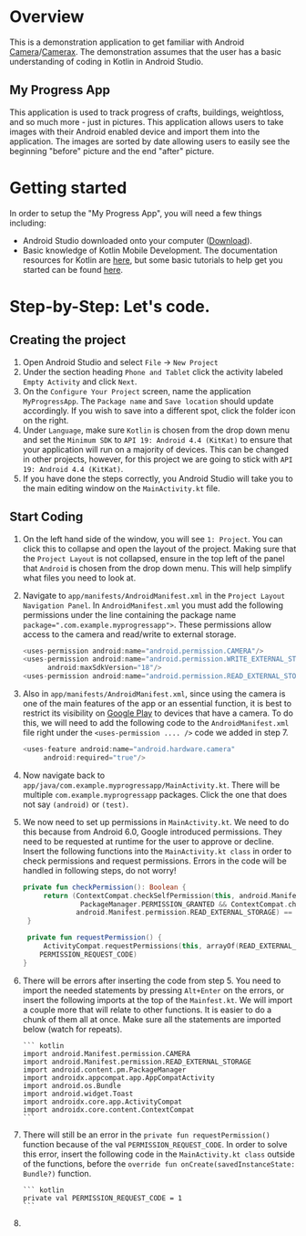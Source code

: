 
# Overview

This is a demonstration application to get familiar with Android [Camera](https://developer.android.com/training/camera)/[Camerax](https://developer.android.com/training/camerax). 
The demonstration assumes that the user has a basic understanding of coding in Kotlin in Android Studio.

## My Progress App

This application is used to track progress of crafts, buildings, weightloss, and so much more - just in pictures. This application allows users to take images with their Android enabled device and import them into the application. The images are sorted by date allowing users to easily see the beginning "before" picture and the end "after" picture.


# Getting started

In order to setup the "My Progress App", you will need a few things including:  
- Android Studio downloaded onto your computer ([Download](https://developer.android.com/studio)).
- Basic knowledge of Kotlin Mobile Development. The documentation resources for Kotlin are [here](https://kotlinlang.org/docs/reference/), but some basic tutorials to help get you started can be found [here](https://kotlinlang.org/docs/tutorials/).  


# Step-by-Step: Let's code.

## Creating the project
1.  Open Android Studio and select `File` -> `New Project`  
2.  Under the section heading `Phone and Tablet` click the activity labeled `Empty Activity` and click `Next`.    
3.  On the `Configure Your Project` screen, name the application `MyProgressApp`. The `Package name` and `Save location` should update accordingly. If you wish to save into a different spot, click the folder icon on the right.  
4.  Under `Language`, make sure `Kotlin` is chosen from the drop down menu and set the `Minimum SDK` to `API 19: Android 4.4 (KitKat)` to ensure that your application will run on a majority of devices. This can be changed in other projects, however, for this project we are going to stick with `API 19: Android 4.4 (KitKat)`.   
5.  If you have done the steps correctly, you Android Studio will take you to the main editing window on the `MainActivity.kt` file.  

## Start Coding
1.  On the left hand side of the window, you will see `1: Project`. You can click this to collapse and open the layout of the project. Making sure that the `Project Layout` is not collapsed, ensure in the top left of the panel that `Android` is chosen from the drop down menu. This will help simplify what files you need to look at.  
2.  Navigate to `app/manifests/AndroidManifest.xml` in the `Project Layout Navigation Panel`. In `AndroidManifest.xml` you must add the following permissions under the line containing the package name `package=".com.example.myprogressapp">`. These permissions allow access to the camera and read/write to external storage.  


    ``` kotlin  
    <uses-permission android:name="android.permission.CAMERA"/>  
    <uses-permission android:name="android.permission.WRITE_EXTERNAL_STORAGE"  
          android:maxSdkVersion="18"/>  
    <uses-permission android:name="android.permission.READ_EXTERNAL_STORAGE"/>  
    ```  


3.  Also in `app/manifests/AndroidManifest.xml`, since using the camera is one of the main features of the app or an essential function, it is best to restrict its visibility on [Google Play](https://play.google.com/store) to devices that have a camera. To do this, we will need to add the following code to the `AndroidManifest.xml` file right under the `<uses-permission .... />` code we added in step 7.  


    ``` kotlin  
    <uses-feature android:name="android.hardware.camera"  
         android:required="true"/>  
    ```  
    
 4. Now navigate back to `app/java/com.example.myprogressapp/MainActivity.kt`. There will be multiple `com.example.myprogressapp` packages. Click the one that does not say `(android)` or `(test)`.
 5. We now need to set up permissions in `MainActivity.kt`. We need to do this because from Android 6.0, Google introduced permissions. They need to be requested at runtime for the user to approve or decline. Insert the following functions into the `MainActivity.kt class` in order to check permissions and request permissions. Errors in the code will be handled in following steps, do not worry!
 
 
     ``` kotlin
     private fun checkPermission(): Boolean {
          return (ContextCompat.checkSelfPermission(this, android.Manifest.permission.CAMERA) ==
                   PackageManager.PERMISSION_GRANTED && ContextCompat.checkSelfPermission(this,
                  android.Manifest.permission.READ_EXTERNAL_STORAGE) == PackageManager.PERMISSION_GRANTED)
      }

      private fun requestPermission() {
          ActivityCompat.requestPermissions(this, arrayOf(READ_EXTERNAL_STORAGE, CAMERA),
         PERMISSION_REQUEST_CODE)
     }
    ```
    
 6. There will be errors after inserting the code from step 5. You need to import the needed statements by pressing `Alt+Enter` on the errors, or insert the following imports at the top of the `Mainfest.kt`. We will import a couple more that will relate to other functions. It is easier to do a chunk of them all at once. Make sure all the statements are imported below (watch for repeats).
    
    
        ``` kotlin
        import android.Manifest.permission.CAMERA
        import android.Manifest.permission.READ_EXTERNAL_STORAGE
        import android.content.pm.PackageManager
        import androidx.appcompat.app.AppCompatActivity
        import android.os.Bundle
        import android.widget.Toast
        import androidx.core.app.ActivityCompat
        import androidx.core.content.ContextCompat
        ```
       
       
 7. There will still be an error in the `private fun requestPermission()` function because of the val `PERMISSION_REQUEST_CODE`. In order to solve this error, insert the following code in the `MainActivity.kt class` outside of the functions, before the `override fun onCreate(savedInstanceState: Bundle?)` function.
     
        
        ``` kotlin
        private val PERMISSION_REQUEST_CODE = 1
        ```
      
      
 8. 
        


